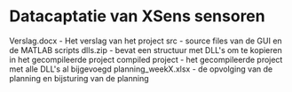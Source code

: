 # Datacaptatie van XSens sensoren

Verslag.docx - Het verslag van het project
src - source files van de GUI en de MATLAB scripts
dlls.zip - bevat een structuur met DLL's om te kopieren in het gecompileerde project
compiled project - het gecompileerde project met alle DLL's al bijgevoegd
planning_weekX.xlsx - de opvolging van de planning en bijsturing van de planning
